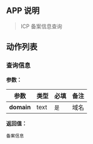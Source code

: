 ## APP 说明

> ICP 备案信息查询

## 动作列表

### 查询信息

**参数：**

|  参数   | 类型  |  必填   |  备注  |
|  ----  | ----  |  ----  |  ----  |
| **domain**  | text | `是` | 域名 |

**返回值：**

```
备案信息
```